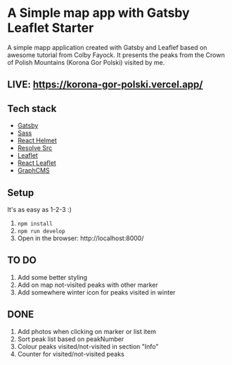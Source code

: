 
# A Simple map app with Gatsby Leaflet Starter

A simple mapp application created with Gatsby and Leaflef based on awesome tutorial from Colby Fayock. It presents the peaks from the Crown of Polish Mountains (Korona Gor Polski) visited by me.

## LIVE: https://korona-gor-polski.vercel.app/

## Tech stack
* [Gatsby](https://www.gatsbyjs.org/)
* [Sass](https://sass-lang.com)
* [React Helmet](https://github.com/nfl/react-helmet)
* [Resolve Src](https://github.com/alampros/gatsby-plugin-resolve-src)
* [Leaflet](https://leafletjs.com/)
* [React Leaflet](https://react-leaflet.js.org)
* [GraphCMS](https://graphcms.com/)

## Setup
It's as easy as 1-2-3 :) 
1. `npm install`
2. `npm run develop`
3. Open in the browser: http://localhost:8000/

## TO DO
1. Add some better styling
2. Add on map not-visited peaks with other marker
3. Add somewhere winter icon for peaks visited in winter

## DONE
1. Add photos when clicking on marker or list item
2. Sort peak list based on peakNumber
3. Colour peaks visited/not-visited in section "Info"
4. Counter for visited/not-visited peaks
